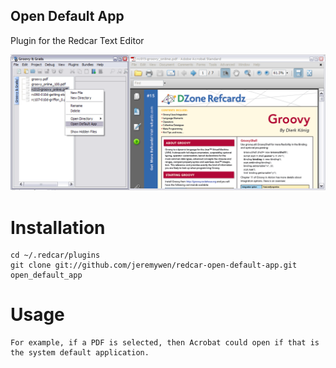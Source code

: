 Open Default App
-------------

Plugin for the Redcar Text Editor

![Screenshot](http://github.com/jeremywen/redcar-open-default-app/raw/master/screenshot.png "Example usage")

Installation
============

    cd ~/.redcar/plugins
    git clone git://github.com/jeremywen/redcar-open-default-app.git open_default_app

Usage
=====

	For example, if a PDF is selected, then Acrobat could open if that is the system default application.
